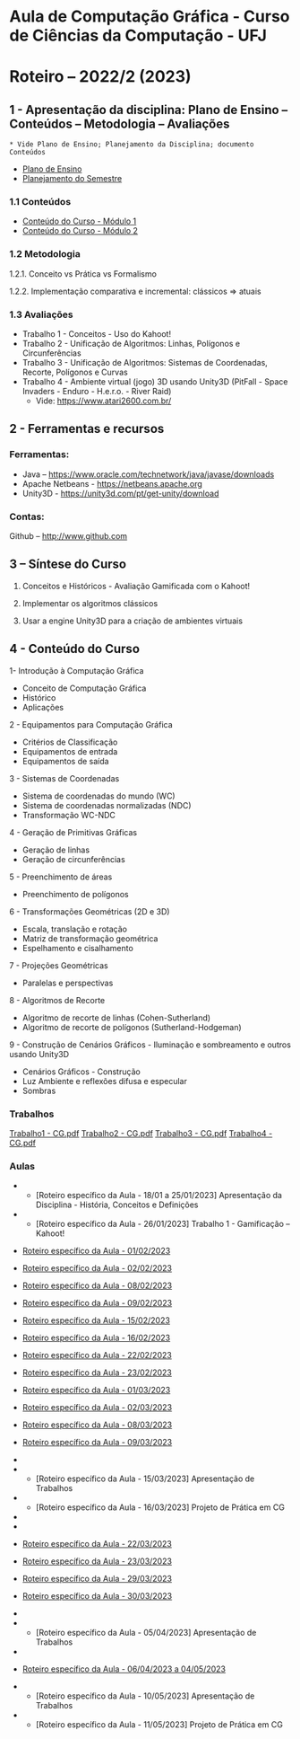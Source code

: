 # Aula de Computação Gráfica - Curso de Ciências da Computação - UFJ
# Roteiro – 2022/2 (2023)

## 1 - Apresentação da disciplina: Plano de Ensino – Conteúdos – Metodologia – Avaliações
	* Vide Plano de Ensino; Planejamento da Disciplina; documento Conteúdos

- [Plano de Ensino](https://github.com/marcoswagner-commits/aulacg/files/10428342/Plano_Ensino_CG_2022_2.2023.pdf)
- [Planejamento do Semestre](https://github.com/marcoswagner-commits/aulacg/files/10428338/Planejamento.do.Semestre_2022_CG.pdf)

### 1.1 Conteúdos
- [Conteúdo do Curso - Módulo 1](https://github.com/marcoswagner-commits/aulacg/files/10428455/ApostilaCG2021_Modulo1.pdf)
- [Conteúdo do Curso - Módulo 2](https://github.com/marcoswagner-commits/aulacg/files/10428488/ApostilaCG2021_Modulo2.pdf)


### 1.2 Metodologia

1.2.1. Conceito vs Prática vs Formalismo

1.2.2. Implementação comparativa e incremental: clássicos => atuais

### 1.3 Avaliações
- Trabalho 1 - Conceitos - Uso do Kahoot!
- Trabalho 2 - Unificação de Algoritmos: Linhas, Polígonos e Circunferências
- Trabalho 3 - Unificação de Algoritmos: Sistemas de Coordenadas, Recorte, Polígonos e Curvas
- Trabalho 4 - Ambiente virtual (jogo) 3D usando Unity3D (PitFall - Space Invaders - Enduro - H.e.r.o. - River Raid) 
	- Vide: https://www.atari2600.com.br/ 

## 2  - Ferramentas e recursos

### Ferramentas:
- Java – https://www.oracle.com/technetwork/java/javase/downloads 
- Apache Netbeans - https://netbeans.apache.org
- Unity3D - https://unity3d.com/pt/get-unity/download

### Contas:
Github – http://www.github.com 


## 3 – Síntese do Curso

1. Conceitos e Históricos - Avaliação Gamificada com o Kahoot!

2. Implementar os algoritmos clássicos

3. Usar a engine Unity3D para a criação de ambientes virtuais

## 4 - Conteúdo do Curso
1- Introdução à Computação Gráfica
- Conceito de Computação Gráfica
- Histórico
- Aplicações

2 - Equipamentos para Computação Gráfica
- Critérios de Classificação
- Equipamentos de entrada
- Equipamentos de saída

3 - Sistemas de Coordenadas
- Sistema de coordenadas do mundo (WC)
- Sistema de coordenadas normalizadas (NDC)
- Transformação WC-NDC

4 - Geração de Primitivas Gráficas
- Geração de linhas
- Geração de circunferências

5 - Preenchimento de áreas
- Preenchimento de polígonos

6 - Transformações Geométricas (2D e 3D)
- Escala, translação e rotação
- Matriz de transformação geométrica
- Espelhamento e cisalhamento

7 - Projeções Geométricas
- Paralelas e perspectivas

8 - Algoritmos de Recorte
- Algoritmo de recorte de linhas (Cohen-Sutherland)
- Algoritmo de recorte de polígonos (Sutherland-Hodgeman)

9 - Construção de Cenários Gráficos - Iluminação e sombreamento e outros usando Unity3D
- Cenários Gráficos - Construção
- Luz Ambiente e reflexões difusa e especular
- Sombras


### Trabalhos
[Trabalho1 - CG.pdf](https://github.com/marcoswagner-commits/aulacg/files/10428426/Trabalho1.-.CG.pdf)
[Trabalho2 - CG.pdf](https://github.com/marcoswagner-commits/aulacg/files/10428428/Trabalho2.-.CG.pdf)
[Trabalho3 - CG.pdf](https://github.com/marcoswagner-commits/aulacg/files/10428433/Trabalho3.-.CG.pdf)
[Trabalho4 - CG.pdf](https://github.com/marcoswagner-commits/aulacg/files/10428659/Trabalho4.-.CG.pdf)





### Aulas
- - [Roteiro específico da Aula - 18/01 a 25/01/2023] Apresentação da Disciplina - História, Conceitos e Definições
- - [Roteiro específico da Aula - 26/01/2023] Trabalho 1 - Gamificação – Kahoot!

- [Roteiro específico da Aula - 01/02/2023](https://github.com/marcoswagner-commits/projetos_cg/blob/main/aula1.md)
- [Roteiro específico da Aula - 02/02/2023](https://github.com/marcoswagner-commits/projetos_cg/blob/main/aula2.md)
- [Roteiro específico da Aula - 08/02/2023](https://github.com/marcoswagner-commits/projetos_cg/blob/main/aula3.md)
- [Roteiro específico da Aula - 09/02/2023](https://github.com/marcoswagner-commits/projetos_cg/blob/main/aula4.md)
- [Roteiro específico da Aula - 15/02/2023](https://github.com/marcoswagner-commits/projetos_cg/blob/main/aula5.md)
- [Roteiro específico da Aula - 16/02/2023](https://github.com/marcoswagner-commits/projetos_cg/blob/main/aula6.md)
- [Roteiro específico da Aula - 22/02/2023](https://github.com/marcoswagner-commits/projetos_cg/blob/main/aula7.md)
- [Roteiro específico da Aula - 23/02/2023](https://github.com/marcoswagner-commits/projetos_cg/blob/main/aula7.md)
- [Roteiro específico da Aula - 01/03/2023](https://github.com/marcoswagner-commits/projetos_cg/blob/main/aula8.md)
- [Roteiro específico da Aula - 02/03/2023](https://github.com/marcoswagner-commits/projetos_cg/blob/main/aula9.md)
- [Roteiro específico da Aula - 08/03/2023](https://github.com/marcoswagner-commits/projetos_cg/blob/main/aula10.md)
- [Roteiro específico da Aula - 09/03/2023](https://github.com/marcoswagner-commits/projetos_cg/blob/main/aula11.md)
- 
- - [Roteiro específico da Aula - 15/03/2023] Apresentação de Trabalhos
- - [Roteiro específico da Aula - 16/03/2023] Projeto de Prática em CG
- 
- 
- [Roteiro específico da Aula - 22/03/2023](https://github.com/marcoswagner-commits/projetos_cg/blob/main/aula14.md)
- [Roteiro específico da Aula - 23/03/2023](https://github.com/marcoswagner-commits/projetos_cg/blob/main/aula15.md)
- [Roteiro específico da Aula - 29/03/2023](https://github.com/marcoswagner-commits/projetos_cg/blob/main/aula16.md)
- [Roteiro específico da Aula - 30/03/2023](https://github.com/marcoswagner-commits/projetos_cg/blob/main/aula17.md)
- 
- - [Roteiro específico da Aula - 05/04/2023] Apresentação de Trabalhos
- 
- [Roteiro específico da Aula - 06/04/2023 a 04/05/2023](https://github.com/marcoswagner-commits/projetos_cg/blob/main/aula18.md)
- - [Roteiro específico da Aula - 10/05/2023] Apresentação de Trabalhos
- - [Roteiro específico da Aula - 11/05/2023] Projeto de Prática em CG

